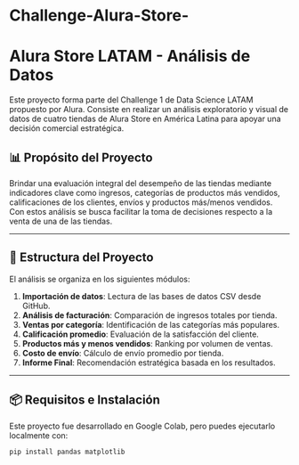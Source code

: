# Challenge-Alura-Store-

# Alura Store LATAM - Análisis de Datos

Este proyecto forma parte del Challenge 1 de Data Science LATAM propuesto por Alura. Consiste en realizar un análisis exploratorio y visual de datos de cuatro tiendas de Alura Store en América Latina para apoyar una decisión comercial estratégica.

## 📊 Propósito del Proyecto

Brindar una evaluación integral del desempeño de las tiendas mediante indicadores clave como ingresos, categorías de productos más vendidos, calificaciones de los clientes, envíos y productos más/menos vendidos. Con estos análisis se busca facilitar la toma de decisiones respecto a la venta de una de las tiendas.

---

## 📁 Estructura del Proyecto

El análisis se organiza en los siguientes módulos:

1. **Importación de datos**: Lectura de las bases de datos CSV desde GitHub.
2. **Análisis de facturación**: Comparación de ingresos totales por tienda.
3. **Ventas por categoría**: Identificación de las categorías más populares.
4. **Calificación promedio**: Evaluación de la satisfacción del cliente.
5. **Productos más y menos vendidos**: Ranking por volumen de ventas.
6. **Costo de envío**: Cálculo de envío promedio por tienda.
7. **Informe Final**: Recomendación estratégica basada en los resultados.

---

## 📦 Requisitos e Instalación

Este proyecto fue desarrollado en Google Colab, pero puedes ejecutarlo localmente con:

```bash
pip install pandas matplotlib

